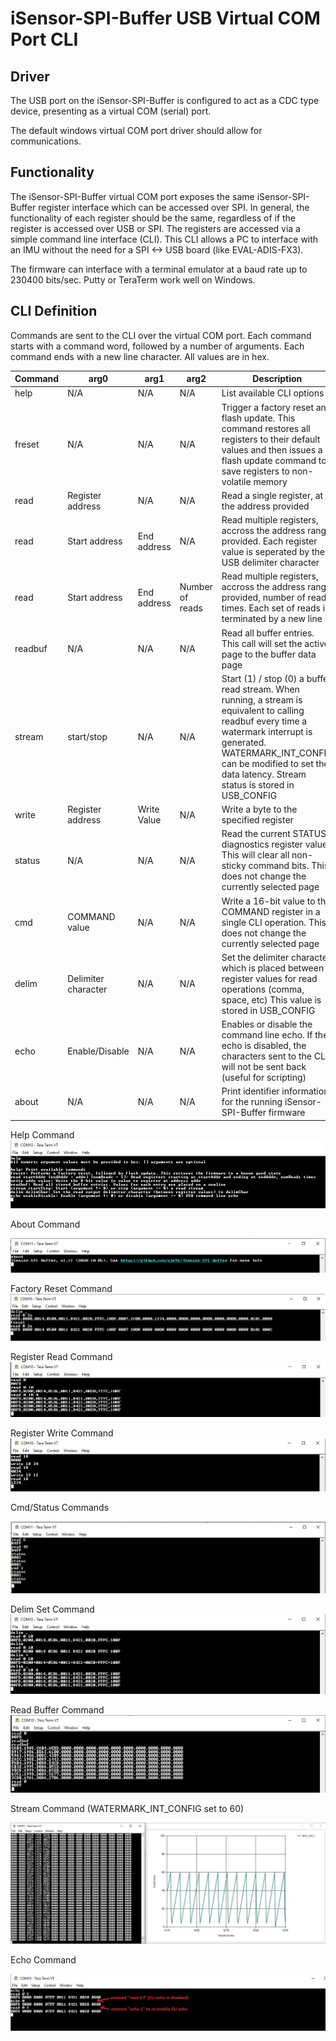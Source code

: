 # iSensor-SPI-Buffer USB Virtual COM Port CLI

## Driver

The USB port on the iSensor-SPI-Buffer is configured to act as a CDC type device, presenting as a virtual COM (serial) port.

The default windows virtual COM port driver should allow for communications. 

## Functionality

The iSensor-SPI-Buffer virtual COM port exposes the same iSensor-SPI-Buffer register interface which can be accessed over SPI. In general, the functionality of each register should be the same, regardless of if the register is accessed over USB or SPI. The registers are accessed via a simple command line interface (CLI). This CLI allows a PC to interface with an IMU without the need for a SPI <-> USB board (like EVAL-ADIS-FX3).

The firmware can interface with a terminal emulator at a baud rate up to 230400 bits/sec. Putty or TeraTerm work well on Windows.

## CLI Definition

Commands are sent to the CLI over the virtual COM port. Each command starts with a command word, followed by a number of arguments. Each command ends with a new line character. All values are in hex.

| Command | arg0 | arg1 | arg2 | Description |
| --- | --- | --- | --- | --- |
| help | N/A | N/A | N/A | List available CLI options |
| freset | N/A | N/A | N/A | Trigger a factory reset and flash update. This command restores all registers to their default values and then issues a flash update command to save registers to non-volatile memory  |
| read | Register address | N/A | N/A | Read a single register, at the address provided |
| read | Start address | End address | N/A | Read multiple registers, accross the address range provided. Each register value is seperated by the USB delimiter character |
| read | Start address | End address | Number of reads | Read multiple registers, accross the address range provided, number of reads times. Each set of reads is terminated by a new line |
| readbuf | N/A | N/A | N/A | Read all buffer entries. This call will set the active page to the buffer data page |
| stream | start/stop | N/A | N/A | Start (1) / stop (0) a buffer read stream. When running, a stream is equivalent to calling readbuf every time a watermark interrupt is generated. WATERMARK_INT_CONFIG can be modified to set the data latency. Stream status is stored in USB_CONFIG |
| write | Register address | Write Value | N/A | Write a byte to the specified register |
| status | N/A | N/A | N/A | Read the current STATUS diagnostics register value. This will clear all non-sticky command bits. This does not change the currently selected page |
| cmd | COMMAND value | N/A | N/A | Write a 16-bit value to the COMMAND register in a single CLI operation. This does not change the currently selected page |
| delim | Delimiter character | N/A | N/A | Set the delimiter character which is placed between register values for read operations (comma, space, etc) This value is stored in USB_CONFIG |
| echo | Enable/Disable | N/A | N/A | Enables or disable the command line echo. If the echo is disabled, the characters sent to the CLI will not be sent back (useful for scripting) |
| about | N/A | N/A | N/A | Print identifier information for the running iSensor-SPI-Buffer firmware |

Help Command
![Help](https://raw.githubusercontent.com/ajn96/iSensor-SPI-Buffer/master/img/cli_help.JPG)

About Command

![About](https://raw.githubusercontent.com/ajn96/iSensor-SPI-Buffer/master/img/cli_about.JPG)

Factory Reset Command
![Factory Reset](https://raw.githubusercontent.com/ajn96/iSensor-SPI-Buffer/master/img/cli_reset.JPG)

Register Read Command
![Read](https://raw.githubusercontent.com/ajn96/iSensor-SPI-Buffer/master/img/cli_read.JPG)

Register Write Command
![Write](https://raw.githubusercontent.com/ajn96/iSensor-SPI-Buffer/master/img/cli_write.JPG)

Cmd/Status Commands

![Cmd_Status](https://raw.githubusercontent.com/ajn96/iSensor-SPI-Buffer/master/img/cli_status_cmd.JPG)

Delim Set Command
![Delim](https://raw.githubusercontent.com/ajn96/iSensor-SPI-Buffer/master/img/cli_delim.JPG)

Read Buffer Command
![ReadBuf](https://raw.githubusercontent.com/ajn96/iSensor-SPI-Buffer/master/img/cli_readbuf.JPG)

Stream Command (WATERMARK_INT_CONFIG set to 60)

![Stream](https://raw.githubusercontent.com/ajn96/iSensor-SPI-Buffer/master/img/cli_stream.JPG)

Echo Command

![Echo](https://raw.githubusercontent.com/ajn96/iSensor-SPI-Buffer/master/img/cli_echo.JPG)
